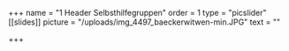 +++
name = "1 Header Selbsthilfegruppen"
order = 1
type = "picslider"
[[slides]]
picture = "/uploads/img_4497_baeckerwitwen-min.JPG"
text = ""

+++
